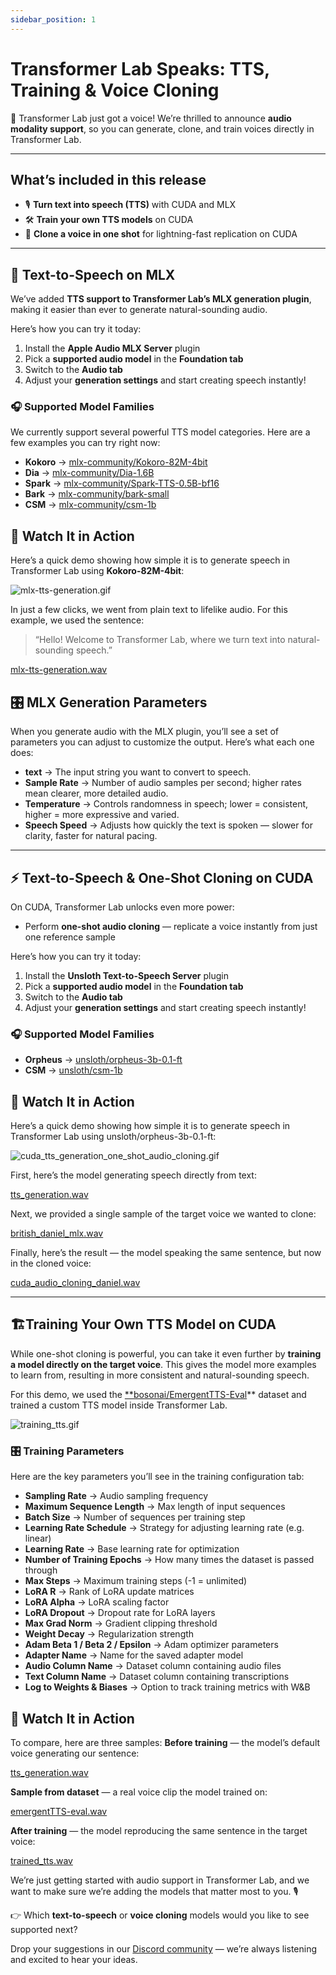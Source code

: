 ```yaml
---
sidebar_position: 1
---
```


# Transformer Lab Speaks: TTS, Training & Voice Cloning


🎉 Transformer Lab just got a voice! We’re thrilled to announce **audio modality support**, so you can generate, clone, and train voices directly in Transformer Lab.

---

## What’s included in this release

- 🎙️ **Turn text into speech (TTS)** with CUDA and MLX
- 🛠️ **Train your own TTS models** on CUDA
- 🧬 **Clone a voice in one shot** for lightning-fast replication on CUDA

---

## 🚀 Text-to-Speech on MLX

We’ve added **TTS support to Transformer Lab’s MLX generation plugin**, making it easier than ever to generate natural-sounding audio.

Here’s how you can try it today:

1. Install the **Apple Audio MLX Server** plugin
2. Pick a **supported audio model** in the **Foundation tab**
3. Switch to the **Audio tab**
4. Adjust your **generation settings** and start creating speech instantly!

### 🎧 Supported Model Families

We currently support several powerful TTS model categories. Here are a few examples you can try right now:

- **Kokoro** → [mlx-community/Kokoro-82M-4bit](https://huggingface.co/mlx-community/Kokoro-82M-4bit?utm_source=chatgpt.com)
- **Dia** → [mlx-community/Dia-1.6B](https://huggingface.co/mlx-community/Dia-1.6B?utm_source=chatgpt.com)
- **Spark** → [mlx-community/Spark-TTS-0.5B-bf16](https://huggingface.co/mlx-community/Spark-TTS-0.5B-bf16?utm_source=chatgpt.com)
- **Bark** → [mlx-community/bark-small](https://huggingface.co/mlx-community/bark-small?utm_source=chatgpt.com)
- **CSM** → [mlx-community/csm-1b](https://huggingface.co/mlx-community/csm-1b)

## 👀 Watch It in Action

Here’s a quick demo showing how simple it is to generate speech in Transformer Lab using **Kokoro-82M-4bit**:

![mlx-tts-generation.gif](gifs/mlx-tts-generation.gif)

In just a few clicks, we went from plain text to lifelike audio. For this example, we used the sentence:

> “Hello! Welcome to Transformer Lab, where we turn text into natural-sounding speech.”
> 

[mlx-tts-generation.wav](audio/mlx-tts-generation.wav)

## 🎛️ MLX Generation Parameters

When you generate audio with the MLX plugin, you’ll see a set of parameters you can adjust to customize the output. Here’s what each one does:

- **text** → The input string you want to convert to speech.
- **Sample Rate** → Number of audio samples per second; higher rates mean clearer, more detailed audio.
- **Temperature** → Controls randomness in speech; lower = consistent, higher = more expressive and varied.
- **Speech Speed** → Adjusts how quickly the text is spoken — slower for clarity, faster for natural pacing.

---

## **⚡ Text-to-Speech & One-Shot Cloning on CUDA**

On CUDA, Transformer Lab unlocks even more power:

- Perform **one-shot audio cloning** — replicate a voice instantly from just one reference sample

Here’s how you can try it today:

1. Install the **Unsloth Text-to-Speech Server** plugin
2. Pick a **supported audio model** in the **Foundation tab**
3. Switch to the **Audio tab**
4. Adjust your **generation settings** and start creating speech instantly!

### 🎧 Supported Model Families

- **Orpheus** → [unsloth/orpheus-3b-0.1-ft](https://huggingface.co/unsloth/orpheus-3b-0.1-ft)
- **CSM** → [unsloth/csm-1b](https://huggingface.co/unsloth/csm-1b)

## 👀 Watch It in Action

Here’s a quick demo showing how simple it is to generate speech in Transformer Lab using unsloth/orpheus-3b-0.1-ft:

![cuda_tts_generation_one_shot_audio_cloning.gif](gifs/cuda_tts_generation_one_shot_audio_cloning.gif)

First, here’s the model generating speech directly from text:

[tts_generation.wav](audio/tts_generation.wav)

Next, we provided a single sample of the target voice we wanted to clone:

[british_daniel_mlx.wav](audio/british_daniel_mlx.wav)

Finally, here’s the result — the model speaking the same sentence, but now in the cloned voice:

[cuda_audio_cloning_daniel.wav](audio/cuda_audio_cloning_daniel.wav)

---

## 🏗️Training Your Own TTS Model on CUDA

While one-shot cloning is powerful, you can take it even further by **training a model directly on the target voice**. This gives the model more examples to learn from, resulting in more consistent and natural-sounding speech.

For this demo, we used the [**bosonai/EmergentTTS-Eval](https://huggingface.co/datasets/bosonai/EmergentTTS-Eval?utm_source=chatgpt.com)** dataset and trained a custom TTS model inside Transformer Lab.

![training_tts.gif](gifs/training_tts.gif)

### 🎛️ Training Parameters

Here are the key parameters you’ll see in the training configuration tab:

- **Sampling Rate** → Audio sampling frequency
- **Maximum Sequence Length** → Max length of input sequences
- **Batch Size** → Number of sequences per training step
- **Learning Rate Schedule** → Strategy for adjusting learning rate (e.g. linear)
- **Learning Rate** → Base learning rate for optimization
- **Number of Training Epochs** → How many times the dataset is passed through
- **Max Steps** → Maximum training steps (-1 = unlimited)
- **LoRA R** → Rank of LoRA update matrices
- **LoRA Alpha** → LoRA scaling factor
- **LoRA Dropout** → Dropout rate for LoRA layers
- **Max Grad Norm** → Gradient clipping threshold
- **Weight Decay** → Regularization strength
- **Adam Beta 1 / Beta 2 / Epsilon** → Adam optimizer parameters
- **Adapter Name** → Name for the saved adapter model
- **Audio Column Name** → Dataset column containing audio files
- **Text Column Name** → Dataset column containing transcriptions
- **Log to Weights & Biases** → Option to track training metrics with W&B

## 👀 Watch It in Action

To compare, here are three samples:
**Before training** — the model’s default voice generating our sentence:

[tts_generation.wav](audio/tts_generation.wav)

**Sample from dataset** — a real voice clip the model trained on:

[emergentTTS-eval.wav](audio/emergentTTS-eval.wav)

**After training** — the model reproducing the same sentence in the target voice:

[trained_tts.wav](audio/trained_tts.wav)

We’re just getting started with audio support in Transformer Lab, and we want to make sure we’re adding the models that matter most to you. 🎙️

👉 Which **text-to-speech** or **voice cloning** models would you like to see supported next?

Drop your suggestions in our [Discord community](https://discord.com/invite/transformerlab) — we’re always listening and excited to hear your ideas.